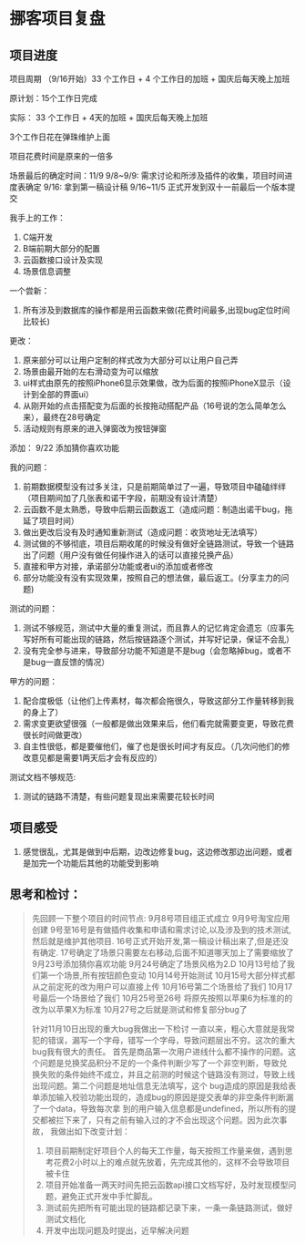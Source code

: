 # 挪客项目复盘

## 项目进度

项目周期 （9/16开始）33 个工作日 + 4 个工作日的加班 + 国庆后每天晚上加班

原计划：15个工作日完成

实际： 33 个工作日 + 4天的加班 + 国庆后每天晚上加班

3个工作日花在弹珠维护上面

项目花费时间是原来的一倍多

场景最后的确定时间：11/9
9/8~9/9: 需求讨论和所涉及插件的收集，项目时间进度表确定
9/16: 拿到第一稿设计稿
9/16~11/5 正式开发到双十一前最后一个版本提交

我手上的工作：
1. C端开发
2. B端前期大部分的配置
3. 云函数接口设计及实现
4. 场景信息调整

一个尝新：
1. 所有涉及到数据库的操作都是用云函数来做(花费时间最多,出现bug定位时间比较长)

更改：
1. 原来部分可以让用户定制的样式改为大部分可以让用户自己弄
2. 场景由最开始的左右滑动变为可以缩放
3. ui样式由原先的按照iPhone6显示效果做，改为后面的按照iPhoneX显示（设计到全部的界面ui）
4. 从刚开始的点击搭配变为后面的长按拖动搭配产品（16号说的怎么简单怎么来），最终在28号确定
5. 活动规则有原来的进入弹窗改为按钮弹窗

添加：
9/22 添加猜你喜欢功能

我的问题：
1. 前期数据模型没有过多关注，只是前期简单过了一遍，导致项目中磕磕绊绊（项目期间加了几张表和诺干字段，前期没有设计清楚）
2. 云函数不是太熟悉，导致中后期云函数返工（造成问题：制造出诺干bug，拖延了项目时间）
3. 做出更改后没有及时通知重新测试（造成问题：收货地址无法填写）
4. 测试做的不够彻底，项目后期收尾的时候没有做好全链路测试，导致一个链路出了问题（用户没有做任何操作进入的话可以直接兑换产品）
5. 直接和甲方对接，承诺部分功能或者ui的添加或者修改
6. 部分功能没有没有实现效果，按照自己的想法做，最后返工。(分享主力的问题)

测试的问题：
1. 测试不够规范，测试中大量的重复测试，而且靠人的记忆肯定会遗忘（应事先写好所有可能出现的链路，然后按链路逐个测试，并写好记录，保证不会乱）
2. 没有完全参与进来，导致部分功能不知道是不是bug（会忽略掉bug，或者不是bug一直反馈的情况）

甲方的问题：
1. 配合度极低（让他们上传素材，每次都会拖很久，导致这部分工作量转移到我的身上了）
2. 需求变更欲望很强（一般都是做出效果来后，他们看完就需要变更，导致花费很长时间做更改）
3. 自主性很低，都是要催他们，催了也是很长时间才有反应。（几次问他们的修改意见都是需要1两天后才会有反应的）

测试文档不够规范:
1. 测试的链路不清楚，有些问题复现出来需要花较长时间


## 项目感受
1. 感觉很乱，尤其是做到中后期，边改边修复bug，这边修改那边出问题，或者是加完一个功能后其他的功能受到影响


## 思考和检讨：
> 先回顾一下整个项目的时间节点:
> 9月8号项目组正式成立
> 9月9号淘宝应用创建
> 9号至16号是有做插件收集和申请和需求讨论,以及涉及到的技术测试,然后就是维护其他项目.
> 16号正式开始开发,第一稿设计稿出来了,但是还没有确定.
> 17号确定了场景只需要左右移动,后面不知道哪天加上了需要缩放了
> 9月23号添加猜你喜欢功能
> 9月24号确定了场景风格为2.D
> 10月13号给了我们第一个场景,所有按钮颜色变动
> 10月14号开始测试
> 10月15号大部分样式都从之前定死的改为用户可以直接上传
> 10月16号第二个场景给了我们
> 10月17号最后一个场景给了我们
> 10月25号至26号  将原先按照以苹果6为标准的的改为以苹果X为标准
> 10月27号之后就是测试和修复部分bug了
>
> 针对11月10日出现的重大bug我做出一下检讨
> 一直以来，粗心大意就是我常犯的错误，漏写一个字母，错写一个字母，导致问题层出不穷。这次的重大bug我有很大的责任。
> 首先是商品第一次用户进线什么都不操作的问题。这个问题是兑换奖品积分不足的一个条件判断少写了一个非空判断，导致兑
> 换失败的条件始终不成立，并且之前测的时候这个链路没有测过，导致上线出现问题。第二个问题是地址信息无法填写，这个
> bug造成的原因是我给表单添加输入校验功能出现的，造成bug的原因是提交表单的非空条件判断漏了一个data，导致每次拿
> 到的用户输入信息都是undefined，所以所有的提交都被拦下来了，只有之前有输入过的才不会出现这个问题。因为此次事故，
> 我做出如下改变计划：
>
> 1. 项目前期制定好项目个人的每天工作量，每天按照工作量来做，遇到思考花费2小时以上的难点就先放着，先完成其他的，这样不会导致项目被卡住
> 2. 项目开始准备一两天时间先把云函数api接口文档写好，及时发现模型问题，避免正式开发中手忙脚乱。
> 3. 测试前先把所有可能出现的链路都记录下来，一条一条链路测试，做好测试文档化
> 4. 开发中出现问题及时提出，近早解决问题